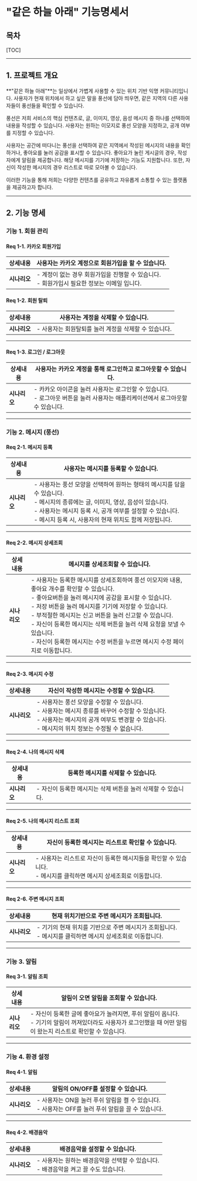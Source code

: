 # "같은 하늘 아래" 기능명세서



## 목차

[TOC]

---



## 1. 프로젝트 개요

**"같은 하늘 아래"**는  일상에서 가볍게 사용할 수 있는 위치 기반 익명 커뮤니티입니다. 사용자가 현재 위치에서 하고 싶은 말을 풍선에 담아 띄우면, 같은 지역의 다른 사용자들이 풍선들을 확인할 수 있습니다. 

풍선은 저희 서비스의 핵심 컨텐츠로, 글, 이미지, 영상, 음성 메시지 중 하나를 선택하여 내용을 작성할 수 있습니다. 사용자는 원하는 이모지로 풍선 모양을 지정하고, 공개 여부를 지정할 수 있습니다.

사용자는 공간에 떠다니는 풍선을 선택하여 같은 지역에서 작성된 메시지의 내용을 확인하거나, 좋아요를 눌러 공감을 표시할 수 있습니다. 좋아요가 눌린 게시글의 경우, 작성자에게 알림을 제공합니다. 해당 메시지를 기기에 저장하는 기능도 지원합니다. 또한, 자신이 작성한 메시지의 경우 리스트로 따로 모아볼 수 있습니다.

이러한 기능을 통해 저희는 다양한 컨텐츠를 공유하고 자유롭게 소통할 수 있는 플랫폼을 제공하고자 합니다. 

---



## 2. 기능 명세

### 기능 1. 회원 관리

#### Req 1-1. 카카오 회원가입

| **상세내용** | 사용자는 카카오 계정으로 회원가입을 할 수 있습니다.          |
| ------------ | ------------------------------------------------------------ |
| **시나리오** | - 계정이 없는 경우 회원가입을 진행할 수 있습니다.<br/>- 회원가입시 필요한 정보는 이메일 입니다. |

#### Req 1-2. 회원 탈퇴

| **상세내용** | 사용자는 계정을 삭제할 수 있습니다.                   |
| ------------ | ----------------------------------------------------- |
| **시나리오** | - 사용자는 회원탈퇴를 눌러 계정을 삭제할 수 있습니다. |

---

#### Req 1-3. 로그인 / 로그아웃

| **상세내용** | 사용자는 카카오 계정을 통해 로그인하고 로그아웃할 수 있습니다. |
| ------------ | ------------------------------------------------------------ |
| **시나리오** | - 카카오 아이콘을 눌러 사용자는 로그인할 수 있습니다.<br />- 로그아웃 버튼을 눌러 사용자는 애플리케이션에서 로그아웃할 수 있습니다. |

---



### 기능 2. 메시지 (풍선)

#### Req 2-1. 메시지 등록

| **상세내용** | 사용자는 메시지를 등록할 수 있습니다.                        |
| ------------ | ------------------------------------------------------------ |
| **시나리오** | - 사용자는 풍선 모양을 선택하여 원하는 형태의 메시지를 담을 수 있습니다. <br/>- 메시지의 종류에는 글, 이미지, 영상, 음성이 있습니다.<br/>- 사용자는 메시지 등록 시, 공개 여부를 설정할 수 있습니다.<br />- 메시지 등록 시, 사용자의 현재 위치도 함께 저장됩니다. |

---

#### Req 2-2. 메시지 상세조회

| **상세내용** | 메시지를 상세조회할 수 있습니다.                             |
| ------------ | ------------------------------------------------------------ |
| **시나리오** | - 사용자는 등록한 메시지를 상세조회하여 풍선 이모지와 내용, 좋아요 개수를 확인할 수 있습니다.<br />- 좋아요버튼을 눌러 메시지에 공감을 표시할 수 있습니다.<br />- 저장 버튼을 눌러 메시지를 기기에 저장할 수 있습니다.<br />- 부적절한 메시지는 신고 버튼을 눌러 신고할 수 있습니다.<br />- 자신이 등록한 메시지는 삭제 버튼을 눌러 삭제 요청을 보낼 수 있습니다.<br />- 자신이 등록한 메시지는 수정 버튼을 누르면 메시지 수정 페이지로 이동합니다. |

---

#### Req 2-3. 메시지 수정

| **상세내용** | 자신이 작성한 메시지는 수정할 수 있습니다.                   |
| ------------ | ------------------------------------------------------------ |
| **시나리오** | - 사용자는 풍선 모양을 수정할 수 있습니다.<br />- 사용자는 메시지 종류를 바꾸어 수정할 수 있습니다.<br />- 사용자는 메시지의 공개 여부도 변경할 수 있습니다.<br />- 메시지의 위치 정보는 수정될 수 없습니다. |

---

#### Req 2-4. 나의 메시지 삭제

| **상세내용** | 등록한 메시지를 삭제할 수 있습니다.                          |
| ------------ | ------------------------------------------------------------ |
| **시나리오** | - 자신이 등록한 메시지는 삭제 버튼을 눌러 삭제할 수 있습니다. |

---

#### Req 2-5. 나의 메시지 리스트 조회

| **상세내용** | 자신이 등록한 메시지는 리스트로 확인할 수 있습니다.          |
| ------------ | ------------------------------------------------------------ |
| **시나리오** | - 사용자는 리스트로 자신이 등록한 메시지들을 확인할 수 있습니다.<br />- 메시지를 클릭하면 메시지 상세조회로 이동합니다. |

---

#### Req 2-6. 주변 메시지 조회

| **상세내용** | 현재 위치기반으로 주변 메시지가 조회됩니다.                  |
| ------------ | ------------------------------------------------------------ |
| **시나리오** | - 기기의 현재 위치를 기반으로 주변 메시지가 조회됩니다.<br />- 메시지를 클릭하면 메시지 상세조회로 이동합니다. |

---



### 기능 3. 알림

#### Req 3-1. 알림 조회

| **상세내용** | 알림이 오면 알림을 조회할 수 있습니다.                       |
| ------------ | ------------------------------------------------------------ |
| **시나리오** | - 자신이 등록한 글에 좋아요가 눌려지면, 푸쉬 알림이 옵니다.<br />- 기기의 알림이 꺼져있더라도 사용자가 로그인했을 때 어떤 알림이 왔는지 리스트로 확인할 수 있습니다. |

---



### 기능 4. 환경 설정

#### Req 4-1. 알림

| **상세내용** | 알림의 ON/OFF를 설정할 수 있습니다.                          |
| ------------ | ------------------------------------------------------------ |
| **시나리오** | - 사용자는 ON을 눌러 푸쉬 알림을 켤 수 있습니다.<br />- 사용자는 OFF를 눌러 푸쉬 알림을 끌 수 있습니다. |

---

#### Req 4-2. 배경음악

| **상세내용** | 배경음악을 설정할 수 있습니다.                               |
| ------------ | ------------------------------------------------------------ |
| **시나리오** | - 사용자는 원하는 배경음악을 선택할 수 있습니다.<br />- 배경음악을 켜고 끌 수도 있습니다. |

